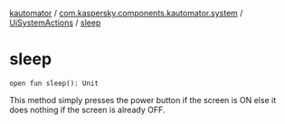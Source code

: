 [kautomator](../../index.md) / [com.kaspersky.components.kautomator.system](../index.md) / [UiSystemActions](index.md) / [sleep](./sleep.md)

# sleep

`open fun sleep(): Unit`

This method simply presses the power button if the screen is ON else
it does nothing if the screen is already OFF.

